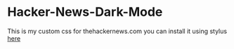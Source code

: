 # Hacker-News-Dark-Mode

This is my custom css for thehackernews.com you can install it using stylus [here](https://userstyles.org/styles/176970/thehackernews-com-dark-theme)
